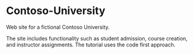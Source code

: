 # Contoso-University
Web site for a fictional Contoso University.


The site includes functionality such as student admission, course creation, and instructor assignments. The tutorial uses the code first approach. 
